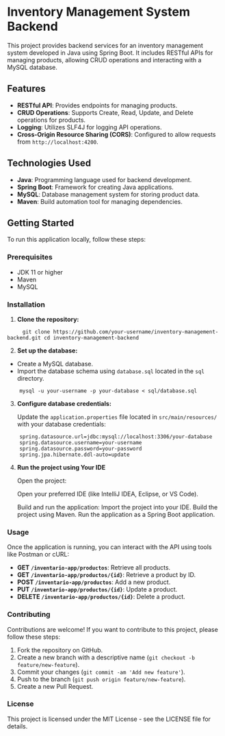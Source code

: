 # Inventory Management System Backend

This project provides backend services for an inventory management system developed in Java using Spring Boot. It includes RESTful APIs for managing products, allowing CRUD operations and interacting with a MySQL database.

## Features

-   **RESTful API**: Provides endpoints for managing products.
-   **CRUD Operations**: Supports Create, Read, Update, and Delete operations for products.
-   **Logging**: Utilizes SLF4J for logging API operations.
-   **Cross-Origin Resource Sharing (CORS)**: Configured to allow requests from `http://localhost:4200`.

## Technologies Used

-   **Java**: Programming language used for backend development.
-   **Spring Boot**: Framework for creating Java applications.
-   **MySQL**: Database management system for storing product data.
-   **Maven**: Build automation tool for managing dependencies.

## Getting Started

To run this application locally, follow these steps:

### Prerequisites

-   JDK 11 or higher
-   Maven
-   MySQL
    
   ### Installation

1.  **Clone the repository:**
   
```
     git clone https://github.com/your-username/inventory-management-backend.git cd inventory-management-backend
```
2. **Set up the database:**

-   Create a MySQL database.
-   Import the database schema using `database.sql` located in the `sql` directory.
```
    mysql -u your-username -p your-database < sql/database.sql
```
3. **Configure database credentials:**

	Update the `application.properties` file located in `src/main/resources/` with your database credentials:
```
    spring.datasource.url=jdbc:mysql://localhost:3306/your-database 
    spring.datasource.username=your-username  
    spring.datasource.password=your-password 
    spring.jpa.hibernate.ddl-auto=update
```
    
4. **Run the project using Your IDE**

    Open the project:

    Open your preferred IDE (like IntelliJ IDEA, Eclipse, or VS Code).

    Build and run the application:
        Import the project into your IDE.
        Build the project using Maven.
        Run the application as a Spring Boot application.
   
### Usage

Once the application is running, you can interact with the API using tools like Postman or cURL:

-   **GET `/inventario-app/productos`**: Retrieve all products.
-   **GET `/inventario-app/productos/{id}`**: Retrieve a product by ID.
-   **POST `/inventario-app/productos`**: Add a new product.
-   **PUT `/inventario-app/productos/{id}`**: Update a product.
-   **DELETE `/inventario-app/productos/{id}`**: Delete a product.

### Contributing

Contributions are welcome! If you want to contribute to this project, please follow these steps:

1.  Fork the repository on GitHub.
2.  Create a new branch with a descriptive name (`git checkout -b feature/new-feature`).
3.  Commit your changes (`git commit -am 'Add new feature'`).
4.  Push to the branch (`git push origin feature/new-feature`).
5.  Create a new Pull Request.

### License

This project is licensed under the MIT License - see the LICENSE file for details.
